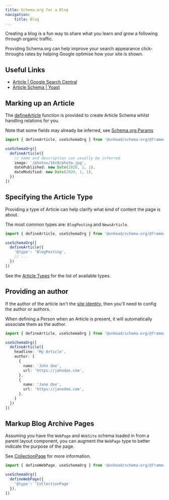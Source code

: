 ```yaml
---
title: Schema.org for a Blog
navigation:
    title: Blog
---
```


Creating a blog is a fun way to share what you learn and grow a following through organic traffic.

Providing Schema.org can help improve your search appearance click-throughs rates
by helping Google optimise how your site is shown.

## Useful Links

- [Article | Google Search Central](https://developers.google.com/search/docs/advanced/structured-data/article)
- [Article Schema | Yoast](https://developer.yoast.com/features/schema/pieces/article)

## Marking up an Article

The [defineArticle](/docs/schema-org/api/schema/article) function is provided to create Article Schema whilst handling relations for you.

Note that some fields may already be inferred, see [Schema.org Params](/guide/getting-started/params)

```ts
import { defineArticle, useSchemaOrg } from '@unhead/schema-org/@framework'

useSchemaOrg([
  defineArticle({
    // name and description can usually be inferred
    image: '/photos/16x9/photo.jpg',
    datePublished: new Date(2020, 1, 1),
    dateModified: new Date(2020, 1, 1),
  })
])
```

## Specifying the Article Type

Providing a type of Article can help clarify what kind of content the page is about.

The most common types are: `BlogPosting` and `NewsArticle`.

```ts
import { defineArticle, useSchemaOrg } from '@unhead/schema-org/@framework'

useSchemaOrg([
  defineArticle({
    '@type': 'BlogPosting',
    // ...
  })
])
```

See the [Article Types](/docs/schema-org/api/schema/article#sub-types) for the list of available types.

## Providing an author

If the author of the article isn't the [site identity](/schema-org/recipes/identity), then you'll need to
config the author or authors.

When defining a Person when an Article is present, it will automatically associate them as the author.

```ts
import { defineArticle, useSchemaOrg } from '@unhead/schema-org/@framework'

useSchemaOrg([
  defineArticle({
    headline: 'My Article',
    author: [
      {
        name: 'John doe',
        url: 'https://johndoe.com',
      },
      {
        name: 'Jane doe',
        url: 'https://janedoe.com',
      },
    ]
  })
])
```

## Markup Blog Archive Pages

Assuming you have the `WebPage` and `WebSite` schema loaded in from a parent layout component,
you can augment the `WebPage` type to better indicate the purpose of the page.

See [CollectionPage](https://schema.org/CollectionPage) for more information.

```ts
import { defineWebPage, useSchemaOrg } from '@unhead/schema-org/@framework'

useSchemaOrg([
  defineWebPage({
    '@type': 'CollectionPage'
  }),
])
```
